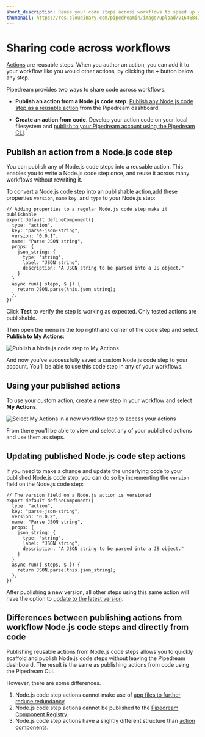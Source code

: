 ```yaml
---
short_description: Reuse your code steps across workflows to speed up your solutions development.
thumbnail: https://res.cloudinary.com/pipedreamin/image/upload/v1646841235/docs/icons/icons8-copy-96_dx48fh.png
---
```


# Sharing code across workflows

[Actions](/components#actions) are reusable steps. When you author an action, you can add it to your workflow like you would other actions, by clicking the **+** button below any step.

Pipedream provides two ways to share code across workflows:

- **Publish an action from a Node.js code step**. [Publish any Node.js code step as a reusable action](/code/nodejs/sharing-code/#publish-an-action-from-a-node-js-code-step) from the Pipedream dashboard.

- **Create an action from code**. Develop your action code on your local filesystem and [publish to your Pipedream account using the Pipedream CLI](/components/quickstart/nodejs/actions/).

## Publish an action from a Node.js code step

You can publish any of Node.js code steps into a reusable action. This enables you to write a Node.js code step once, and reuse it across many workflows without rewriting it.

To convert a Node.js code step into an publishable action,add these properties `version`, `name` `key`, and `type` to your Node.js step:

```javascript{3-6}
// Adding properties to a regular Node.js code step make it publishable
export default defineComponent({
  type: "action",
  key: "parse-json-string",
  version: "0.0.1",
  name: "Parse JSON string",
  props: {
    json_string: {
      type: "string",
      label: "JSON string",
      description: "A JSON string to be parsed into a JS object."
    }
  }
  async run({ steps, $ }) {
    return JSON.parse(this.json_string);
  },
})

```

Click **Test** to verify the step is working as expected. Only tested actions are publishable.

Then open the menu in the top righthand corner of the code step and select **Publish to My Actions**:

![Publish a Node.js code step to My Actions](https://res.cloudinary.com/pipedreamin/image/upload/v1664805822/docs/components/CleanShot_2022-10-03_at_10.03.08_2x_lpbjjs.png)

And now you've successfully saved a custom Node.js code step to your account. You'll be able to use this code step in any of your workflows.

## Using your published actions

To use your custom action, create a new step in your workflow and select **My Actions**.

![Select My Actions in a new workflow step to access your actions](https://res.cloudinary.com/pipedreamin/image/upload/v1664806138/docs/components/CleanShot_2022-10-03_at_10.08.42_2x_qt1ht3.png)

From there you'll be able to view and select any of your published actions and use them as steps.

## Updating published Node.js code step actions

If you need to make a change and update the underlying code to your published Node.js code step, you can do so by incrementing the `version` field on the Node.js code step:

```javascript{5}
// The version field on a Node.js action is versioned
export default defineComponent({
  type: "action",
  key: "parse-json-string",
  version: "0.0.2",
  name: "Parse JSON string",
  props: {
    json_string: {
      type: "string",
      label: "JSON string",
      description: "A JSON string to be parsed into a JS object."
    }
  }
  async run({ steps, $ }) {
    return JSON.parse(this.json_string);
  },
})
```

After publishing a new version, all other steps using this same action will have the option to [update to the latest version](/workflows/steps/actions/#updating-actions-to-the-latest-version).

## Differences between publishing actions from workflow Node.js code steps and directly from code

Publishing reusable actions from Node.js code steps allows you to quickly scaffold and publish Node.js code steps without leaving the Pipedream dashboard. The result is the same as publishing actions from code using the Pipedream CLI.

However, there are some differences.

1. Node.js code step actions cannot make use of [app files to further reduce redundancy](/components/guidelines/#promoting-reusability).
2. Node.js code step actions cannot be published to the [Pipedream Component Registry](/components/guidelines/#contributing-to-the-pipedream-registry).
3. Node.js code step actions have a slightly different structure than [action components](/components/api/#component-api).
